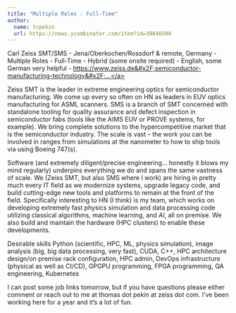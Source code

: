 ```yaml
---
title: "Multiple Roles : Full-Time"
author:
  name: tcpekin
  url: https://news.ycombinator.com/item?id=38846500
---
```

Carl Zeiss SMT&#x2F;SMS - Jena&#x2F;Oberkochen&#x2F;Rossdorf &amp; remote, Germany - Multiple Roles - Full-Time - Hybrid (some onsite required) - English, some German very helpful - <a href="https:&#x2F;&#x2F;www.zeiss.de&#x2F;semiconductor-manufacturing-technology&#x2F;home.html" rel="nofollow">https:&#x2F;&#x2F;www.zeiss.de&#x2F;semiconductor-manufacturing-technology&#x2F;...</a>

Zeiss SMT is the leader in extreme engineering optics for semiconductor manufacturing. We come up every so often on HN as leaders in EUV optics manufacturing for ASML scanners. SMS is a branch of SMT concerned with standalone tooling for quality assurance and defect inspection in semiconductor fabs (tools like the AIMS EUV or PROVE systems, for example). We bring complete solutions to the hypercompetitive market that is the semiconductor industry. The scale is vast – the work you can be involved in ranges from simulations at the nanometer to how to ship tools via using Boeing 747(s).

Software (and extremely diligent&#x2F;precise engineering… honestly it blows my mind regularly) underpins everything we do and spans the same vastness of scale. We (Zeiss SMT, but also SMS where I work) are hiring in pretty much every IT field as we modernize systems, upgrade legacy code, and build cutting-edge new tools and platforms to remain at the front of the field. Specifically interesting to HN (I think) is my team, which works on developing extremely fast physics simulation and data processing code utilizing classical algorithms, machine learning, and _AI_, all on premise. We also build and maintain the hardware (HPC clusters) to enable these developments.

Desirable skills
Python (scientific, HPC, ML, physics simulation), image analysis (big, big data processing, very fast), CUDA, C++, HPC architecture design&#x2F;on premise rack configuration, HPC admin, DevOps infrastructure (physical as well as CI&#x2F;CD), GPGPU programming, FPGA programming, QA engineering, Kubernetes

I can post some job links tomorrow, but if you have questions please either comment or reach out to me at thomas dot pekin at zeiss dot com. I’ve been working here for a year and it’s a lot of fun.
